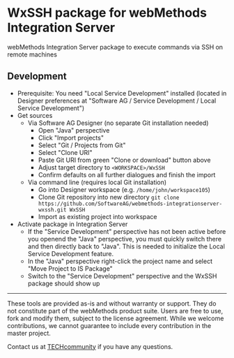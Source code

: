 # WxSSH package for webMethods Integration Server
webMethods Integration Server package to execute commands via SSH on remote machines



## Development
- Prerequisite: You need "Local Service Development" installed (located in Designer preferences at  "Software AG / Service Development / Local Service Development")
- Get sources
  - Via Software AG Designer (no separate Git installation needed)
    - Open "Java" perspective
	- Click "Import projects"
	- Select "Git / Projects from Git"
	- Select "Clone URI"
	- Paste Git URI from green "Clone or download" button above
	- Adjust target directory to `<WORKSPACE>/WxSSH`
	- Confirm defaults on all further dialogues and finish the import
  - Via command line (requires local Git installation)
    - Go into Designer workspace (e.g. `/home/john/workspace105`)
    - Clone Git repository into new directory `git clone https://github.com/SoftwareAG/webmethods-integrationserver-wxssh.git WxSSH`
	- Import as existing project into workspace
- Activate package in Integration Server
	- If the "Service Development" perspective has not been active before you openend the "Java" perspective, you must quickly switch there and then directly back to "Java". This is needed to initialize the Local Service Development feature.
	- In the "Java" perspective right-click the project name and select "Move Project to IS Package"
	- Switch to the "Service Development" perspective and the WxSSH package should show up
	
	

______________________
These tools are provided as-is and without warranty or support. They do not constitute part of the webMethods product suite. Users are free to use, fork and modify them, subject to the license agreement. While we welcome contributions, we cannot guarantee to include every contribution in the master project.

Contact us at [TECHcommunity](mailto:technologycommunity@softwareag.com?subject=Github/SoftwareAG) if you have any questions.
